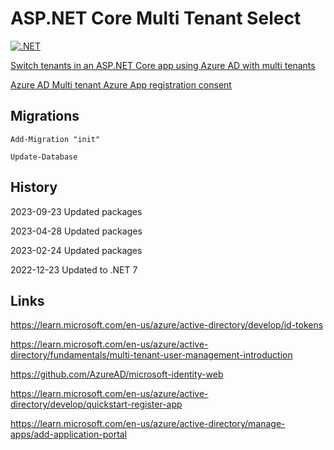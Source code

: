 # ASP.NET Core Multi Tenant Select

[![.NET](https://github.com/damienbod/AspNetCoreTenantSelect/actions/workflows/dotnet.yml/badge.svg)](https://github.com/damienbod/AspNetCoreTenantSelect/actions/workflows/dotnet.yml)

[Switch tenants in an ASP.NET Core app using Azure AD with multi tenants](https://damienbod.com/2022/10/31/switch-tenants-in-an-asp-net-core-app-using-azure-ad-with-multi-tenants/)

[Azure AD Multi tenant Azure App registration consent](https://damienbod.com/2023/01/02/azure-ad-multi-tenant-azure-app-registration-consent/)

## Migrations

```
Add-Migration "init"

Update-Database
```

## History

2023-09-23 Updated packages

2023-04-28 Updated packages

2023-02-24 Updated packages

2022-12-23 Updated to .NET 7

## Links

https://learn.microsoft.com/en-us/azure/active-directory/develop/id-tokens

https://learn.microsoft.com/en-us/azure/active-directory/fundamentals/multi-tenant-user-management-introduction

https://github.com/AzureAD/microsoft-identity-web

https://learn.microsoft.com/en-us/azure/active-directory/develop/quickstart-register-app

https://learn.microsoft.com/en-us/azure/active-directory/manage-apps/add-application-portal
